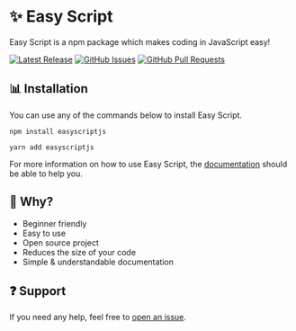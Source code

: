 # ✨ Easy Script
Easy Script is a npm package which makes coding in JavaScript easy!

[![Latest Release](https://img.shields.io/github/v/release/easyscriptjs/easyscript?style=for-the-badge)](https://github.com/EasyScriptJS/EasyScript/releases/latest)
[![GitHub Issues](https://img.shields.io/github/issues-raw/easyscriptjs/easyscript?label=Issues&style=for-the-badge)](https://github.com/EasyScriptJS/EasyScript/issues)
[![GitHub Pull Requests](https://img.shields.io/github/issues-pr-raw/easyscriptjs/easyscript?label=Pull%20Requests&style=for-the-badge)](https://github.com/EasyScriptJS/EasyScript/pulls)

## 📊 Installation
You can use any of the commands below to install Easy Script.

```
npm install easyscriptjs
```

```
yarn add easyscriptjs
```

For more information on how to use Easy Script, the [documentation](https://docs.easyscript.dev) should be able to help you.

## 🤔 Why?
- Beginner friendly
- Easy to use
- Open source project
- Reduces the size of your code
- Simple & understandable documentation

## ❓ Support
If you need any help, feel free to [open an issue](https://github.com/EasyScriptJS/EasyScript/issues/new/choose).
